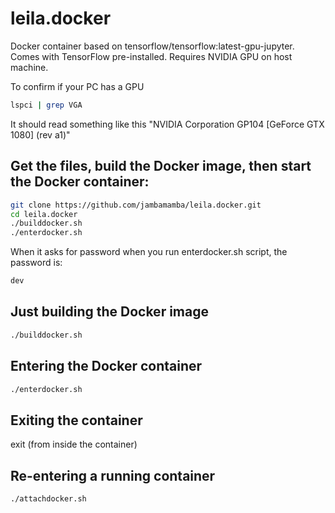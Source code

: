 # leila.docker
Docker container based on tensorflow/tensorflow:latest-gpu-jupyter.
Comes with TensorFlow pre-installed.
Requires NVIDIA GPU on host machine.

To confirm if your PC has a GPU
```bash
lspci | grep VGA
```
It should read something like this "NVIDIA Corporation GP104 [GeForce GTX 1080] (rev a1)"

## Get the files, build the Docker image, then start the Docker container:
```bash
git clone https://github.com/jambamamba/leila.docker.git
cd leila.docker
./builddocker.sh
./enterdocker.sh
```
When it asks for password when you run enterdocker.sh script, the password is:
```bash
dev
```

## Just building the Docker image
```bash
./builddocker.sh
```

## Entering the Docker container
```bash
./enterdocker.sh
```

## Exiting the container
exit 
(from inside the container)

## Re-entering a running container
```bash
./attachdocker.sh
```

